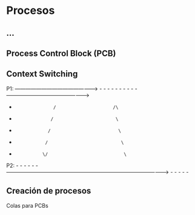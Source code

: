 # Procesos

## ...

## Process Control Block (PCB)

## Context Switching

P1: ————————————————> - - - - - - - - - - ————————————————>
*                   /                     /\
*                  /                       \
*                 /                         \
*                /                           \
*               \/                            \
P2: - - - - - - ———————————————————————————————> - - - - -

## Creación de procesos

Colas para PCBs


